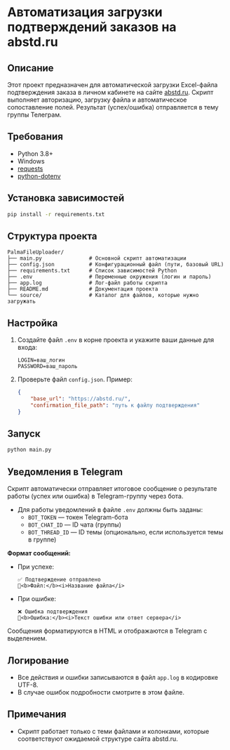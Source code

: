 # Автоматизация загрузки подтверждений заказов на abstd.ru

## Описание
Этот проект предназначен для автоматической загрузки Excel-файла подтверждения заказа в личном кабинете на сайте [abstd.ru](https://abstd.ru). Скрипт выполняет авторизацию, загрузку файла и автоматическое сопоставление полей. Результат (успех/ошибка) отправляется в тему группы Телеграм.

## Требования
- Python 3.8+
- Windows
- [requests](https://pypi.org/project/requests/)
- [python-dotenv](https://pypi.org/project/python-dotenv/)

## Установка зависимостей
```bash
pip install -r requirements.txt
```

## Структура проекта

```
PalmaFileUploader/
├── main.py               # Основной скрипт автоматизации
├── config.json           # Конфигурационный файл (пути, базовый URL)
├── requirements.txt      # Список зависимостей Python
├── .env                  # Переменные окружения (логин и пароль)
├── app.log               # Лог-файл работы скрипта
├── README.md             # Документация проекта
└── source/               # Каталог для файлов, которые нужно загружать
```

## Настройка
1. Создайте файл `.env` в корне проекта и укажите ваши данные для входа:
   ```env
   LOGIN=ваш_логин
   PASSWORD=ваш_пароль
   ```
2. Проверьте файл `config.json`. Пример:
   ```json
   {
       "base_url": "https://abstd.ru/",
       "confirmation_file_path": "путь к файлу подтверждения"
   }
   ```

## Запуск
```bash
python main.py
```

## Уведомления в Telegram

Скрипт автоматически отправляет итоговое сообщение о результате работы (успех или ошибка) в Telegram-группу через бота.

- Для работы уведомлений в файле `.env` должны быть заданы:
  - `BOT_TOKEN` — токен Telegram-бота
  - `BOT_CHAT_ID` — ID чата (группы)
  - `BOT_THREAD_ID` — ID темы (опционально, если используется темы в группе)

**Формат сообщений:**
- При успехе:
  ```
  ✅ Подтверждение отправлено
  📎<b>Файл:</b><i>Название файла</i>
  ```
- При ошибке:
  ```
  ❌ Ошибка подтверждения
  📎<b>Ошибка:</b><i>Текст ошибки или ответ сервера</i>
  ```

Сообщения форматируются в HTML и отображаются в Telegram с выделением.

## Логирование
- Все действия и ошибки записываются в файл `app.log` в кодировке UTF-8.
- В случае ошибок подробности смотрите в этом файле.

## Примечания
- Скрипт работает только с теми файлами и колонками, которые соответствуют ожидаемой структуре сайта abstd.ru.

